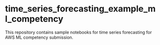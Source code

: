 # time_series_forecasting_example_ml_competency

This repository contains sample notebooks for time series forecasting for AWS ML competency submission. 
